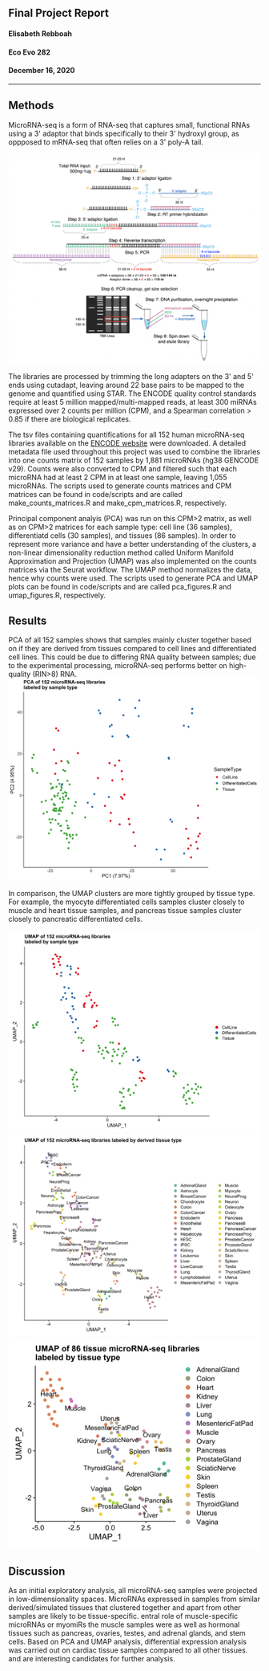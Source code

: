 ##  Final Project Report
#### Elisabeth Rebboah
#### Eco Evo 282
#### December 16, 2020
***
## Methods
MicroRNA-seq is a form of RNA-seq that captures small, functional RNAs using a 3' adaptor that binds specifically to their 3' hydroxyl group, as oppposed to mRNA-seq that often relies on a 3' poly-A tail.

![Figure 1](fig1_experimentOverview.png)

The libraries are processed by trimming the long adapters on the 3' and 5' ends using cutadapt, leaving around 22 base pairs to be mapped to the genome and quantified using STAR. The ENCODE quality control standards require at least 5 million mapped/multi-mapped reads, at least 300 miRNAs expressed over 2 counts per million (CPM), and a Spearman correlation > 0.85 if there are biological replicates.

The tsv files containing quantifications for all 152 human microRNA-seq libraries available on the [ENCODE website](https://www.encodeproject.org/matrix/?type=Experiment&status=released&perturbed=false&assay_title=microRNA-seq&replicates.library.biosample.donor.organism.scientific_name=Homo+sapiens&award.rfa=ENCODE3&award.rfa=ENCODE4&perturbed=true&status=submitted) were downloaded. A detailed metadata file used throughout this project was used to combine the libraries into one counts matrix of 152 samples by 1,881 microRNAs (hg38 GENCODE v29). Counts were also converted to CPM and filtered such that each microRNA had at least 2 CPM in at least one sample, leaving 1,055 microRNAs. The scripts used to generate counts matrices and CPM matrices can be found in code/scripts and are called make_counts_matrices.R and make_cpm_matrices.R, respectively. 

Principal component analyis (PCA) was run on this CPM>2 matrix, as well as on CPM>2 matrices for each sample type: cell line (36 samples), differentiatd cells (30 samples), and tissues (86 samples). In order to represent more variance and have a better understanding of the clusters, a non-linear dimensionality reduction method called Uniform Manifold Approximation and Projection (UMAP) was also implemented on the counts matrices via the Seurat workflow. The UMAP method normalizes the data, hence why counts were used. The scripts used to generate PCA and UMAP plots can be found in code/scripts and are called pca_figures.R and umap_figures.R, respectively.      


## Results
PCA of all 152 samples shows that samples mainly cluster together based on if they are derived from tissues compared to cell lines and differentiated cell lines. This could be due to differing RNA quality between samples; due to the experimental processing, microRNA-seq performs better on high-quality (RIN>8) RNA. 
![PCA all samples](pca_log2cpmGreaterthan2_allSamples_SampleType.png)

In comparison, the UMAP clusters are more tightly grouped by tissue type. For example, the myocyte differentiated cells samples cluster closely to muscle and heart tissue samples, and pancreas tissue samples cluster closely to pancreatic differentiated cells.

![UMAP all samples](umap_SampleType_allSamples.png)
![UMAP all samples labeled by tissue type](umap_TissueType_allSamples.png)
![UMAP tissue samples only](umap_TissueType_Tissues.png)

## Discussion
As an initial exploratory analysis, all microRNA-seq samples were projected in low-dimensionality spaces. MicroRNAs expressed in samples from similar derived/simulated tissues that clustered together  and apart from other samples are likely to be tissue-specific.  entral role of muscle-specific microRNAs or myomiRs the muscle samples were as well as hormonal tissues such as pancreas, ovaries, testes, and adrenal glands, and stem cells. Based on PCA and UMAP analysis, differential expression analysis was carried out on cardiac tissue samples compared to all other tissues.  and are interesting candidates for further analysis.
